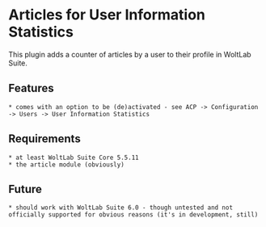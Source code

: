 # Articles for User Information Statistics

This plugin adds a counter of articles by a user to their profile in WoltLab Suite.

## Features
    * comes with an option to be (de)activated - see ACP -> Configuration -> Users -> User Information Statistics

## Requirements
    * at least WoltLab Suite Core 5.5.11
    * the article module (obviously)

## Future
    * should work with WoltLab Suite 6.0 - though untested and not officially supported for obvious reasons (it's in development, still)
